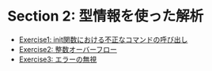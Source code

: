 # Section 2: 型情報を使った解析

* [Exercise1: init関数における不正なコマンドの呼び出し](./exercise01)
* [Exercise2: 整数オーバーフロー](./exercise02)
* [Exercise3: エラーの無視](./exercise03)
